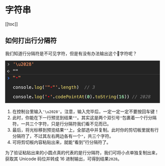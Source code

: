 # 字符串

[[toc]]

## 如何打出行分隔符

我们知道行分隔符是不可见字符，但是有没有办法输出这个字符呢？

![打出行分隔符](./images/how-to-get-line-separator.png)

1. 在控制台里输入`'\u2028'`。注意，输入完毕后，一定一定一定不要按回车键！
2. 此时，你能在下一行预览到结果`""`。其实这是两个双引号`"`包裹着一个行分隔符，一共三个字符，只是行分隔符我们看不见而已。
3. 最后，将光标移到预览结果`""`上，全部选中并复制。此时你的剪切板里就有行分隔符了，不过其左右两边各有一个`"`，共三个字符。
4. 可将剪切板内容粘贴出来，就能“看到”行分隔符了。

为了验证粘贴出来的小圆点真的代表的是行分隔符，我们可将小点单独复制出来，获取其 Unicode 码位并转成 16 进制输出，可得到结果`2028`。
